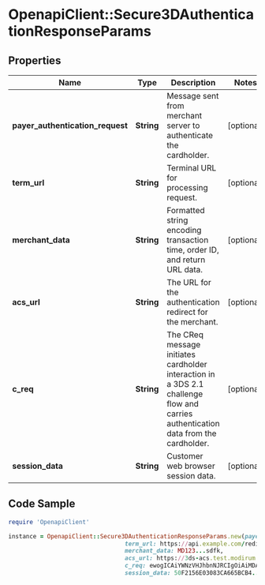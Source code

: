# OpenapiClient::Secure3DAuthenticationResponseParams

## Properties

Name | Type | Description | Notes
------------ | ------------- | ------------- | -------------
**payer_authentication_request** | **String** | Message sent from merchant server to authenticate the cardholder. | [optional] 
**term_url** | **String** | Terminal URL for processing request. | [optional] 
**merchant_data** | **String** | Formatted string encoding transaction time, order ID, and return URL data. | [optional] 
**acs_url** | **String** | The URL for the authentication redirect for the merchant. | [optional] 
**c_req** | **String** | The CReq message initiates cardholder interaction in a 3DS 2.1 challenge flow and carries authentication data from the cardholder. | [optional] 
**session_data** | **String** | Customer web browser session data. | [optional] 

## Code Sample

```ruby
require 'OpenapiClient'

instance = OpenapiClient::Secure3DAuthenticationResponseParams.new(payer_authentication_request: c7fb83b8ag...73t4a827t4af8738a,
                                 term_url: https://api.example.com/redirectToAcs,
                                 merchant_data: MD123...sdfk,
                                 acs_url: https://3ds-acs.test.modirum.com/mdpayacs/pareq,
                                 c_req: ewogICAiYWNzVHJhbnNJRCIgOiAiMDAwMDAwMDAtMDAwNS01YTVhLTgwMDAtMDE2ZmE1NTYzODMyIiwKICAgImNoYWxsZW5nZVdpbmRvd1NpemUiIDogIjAzIiwKICAgIm1lc3NhZ2VUeXBlIiA6ICJDUmVxIiwKICAgIm1lc3NhZ2VWZXJzaW9uIiA6ICIyLjEuMCIsCiAgICJ0aHJlZURTU2VydmVyVHJhbnNJRCIgOiAiZGVmOWZiZDgtZjkzNS01YzcyLTgwMDAtMDAwMDAwMDgyOWVkIgp9,
                                 session_data: 50F2156E03083CA665BCB4..)
```


